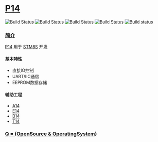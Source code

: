﻿# [P14](https://github.com/OS-Q/P14)

[![Build Status](https://github.com/OS-Q/P14/workflows/macos/badge.svg)](https://github.com/OS-Q/P14/actions/workflows/macos.yml)
[![Build Status](https://github.com/OS-Q/P14/workflows/ubuntu/badge.svg)](https://github.com/OS-Q/P14/actions/workflows/ubuntu.yml)
[![Build Status](https://github.com/OS-Q/P14/workflows/windows/badge.svg)](https://github.com/OS-Q/P14/actions/workflows/windows.yml)
[![Build Status](https://travis-ci.com/OS-Q/P14.svg?branch=master)](https://travis-ci.com/OS-Q/P14)
[![Build status](https://ci.appveyor.com/api/projects/status/p08jsu3nvloyo7pu?svg=true)](https://ci.appveyor.com/project/Qitas/p14)

### [简介](https://github.com/OS-Q/P14/wiki)

[P14](https://github.com/OS-Q/P14) 用于 [STM8S](https://www.st.com/zh/microcontrollers-microprocessors/stm8s-series.html) 开发

#### 基本特性

* 直接IO控制
* UART/IIC通信
* EEPROM数据存储

#### 辅助工程

* [A14](https://github.com/OS-Q/A14)
* [E14](https://github.com/OS-Q/E14)
* [B14](https://github.com/OS-Q/B14)
* [T14](https://github.com/OS-Q/T14)

### [Q = (OpenSource & OperatingSystem) ](http://www.OS-Q.com)
